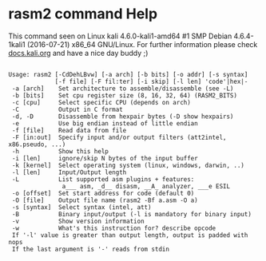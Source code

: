 # rasm2 command Help
 
 This command seen on Linux kali 4.6.0-kali1-amd64 #1 SMP Debian 4.6.4-1kali1 (2016-07-21) x86_64 GNU/Linux. For further information please check [docs.kali.org](docs.kali.org) and have a nice day buddy ;) 

~~~

Usage: rasm2 [-CdDehLBvw] [-a arch] [-b bits] [-o addr] [-s syntax]
             [-f file] [-F fil:ter] [-i skip] [-l len] 'code'|hex|-
 -a [arch]    Set architecture to assemble/disassemble (see -L)
 -b [bits]    Set cpu register size (8, 16, 32, 64) (RASM2_BITS)
 -c [cpu]     Select specific CPU (depends on arch)
 -C           Output in C format
 -d, -D       Disassemble from hexpair bytes (-D show hexpairs)
 -e           Use big endian instead of little endian
 -f [file]    Read data from file
 -F [in:out]  Specify input and/or output filters (att2intel, x86.pseudo, ...)
 -h           Show this help
 -i [len]     ignore/skip N bytes of the input buffer
 -k [kernel]  Select operating system (linux, windows, darwin, ..)
 -l [len]     Input/Output length
 -L           List supported asm plugins + features:
               a___ asm, _d__ disasm, __A_ analyzer, ___e ESIL
 -o [offset]  Set start address for code (default 0)
 -O [file]    Output file name (rasm2 -Bf a.asm -O a)
 -s [syntax]  Select syntax (intel, att)
 -B           Binary input/output (-l is mandatory for binary input)
 -v           Show version information
 -w           What's this instruction for? describe opcode
 If '-l' value is greater than output length, output is padded with nops
 If the last argument is '-' reads from stdin

~~~
